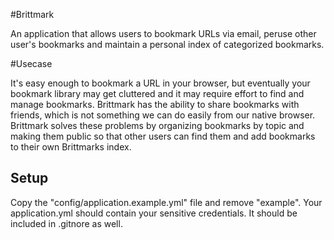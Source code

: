 #Brittmark

An application that allows users to bookmark URLs via email, peruse other user's bookmarks and maintain a personal index of categorized bookmarks. 

#Usecase

It's easy enough to bookmark a URL in your browser, but eventually your bookmark library may get cluttered and it may require effort to find and manage bookmarks. Brittmark has the ability to share bookmarks with friends, which is not something we can do easily from our native browser. Brittmark solves these problems by organizing bookmarks by topic and making them public so that other users can find them and add bookmarks to their own Brittmarks index.

## Setup
Copy the "config/application.example.yml" file and remove "example". Your application.yml should contain your sensitive credentials. It should be included in .gitnore as well.
